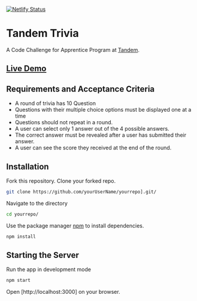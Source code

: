 [![Netlify Status](https://api.netlify.com/api/v1/badges/07c3c81d-9f8f-4db6-a9fb-cfa8baba4481/deploy-status)](https://app.netlify.com/sites/tandemtrivia/deploys)

# Tandem Trivia

A Code Challenge for Apprentice Program at [Tandem](https://madeintandem.com/blog/software-engineering-apprenticeship-program-open-applications-monday-october-26/).

## [Live Demo](https://tandemtrivia.netlify.app)

## Requirements and Acceptance Criteria

* A round of trivia has 10 Question
* Questions with their multiple choice options must be displayed one at a time
* Questions should not repeat in a round.  
* A user can select only 1 answer out of the 4 possible answers.  
* The correct answer must be revealed after a user has submitted their answer.
* A user can see the score they received at the end of the round.
  
## Installation

Fork this repository.
Clone your forked repo.
```bash
git clone https://github.com/yourUserName/yourrepo].git/
```
Navigate to the directory 
```bash
cd yourrepo/
```
Use the package manager [npm](https://www.npmjs.com/) to install dependencies.

```bash
npm install
```

## Starting the Server
Run the app in development mode
```bash
npm start
```
Open [http://localhost:3000] on your browser.


